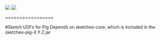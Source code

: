 [![][travis img]][travis] [![][coveralls img]][coveralls]

=================

#Sketch UDFs for Pig 
Depends on sketches-core, which is included in the sketches-pig-X.Y.Z.jar

[travis]:https://travis-ci.org//DataSketches/sketches-pig/builds?branch=master
[travis img]:https://secure.travis-ci.org/DataSketches/sketches-pig.svg?branch=master

[coveralls]:https://coveralls.io/github/DataSketches/sketches-pig?branch=master
[coveralls img]:https://coveralls.io/repos/DataSketches/sketches-pig/badge.svg?branch=master

